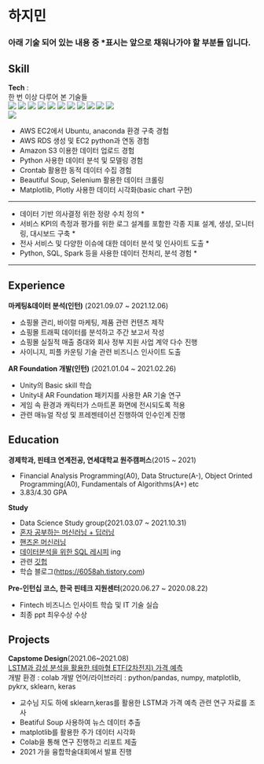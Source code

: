 # 하지민
### 아래 기술 되어 있는 내용 중 *표시는 앞으로 채워나가야 할 부분들 입니다.
## Skill
**Tech** :  
한 번 이상 다루어 본 기술들   
<img src="https://img.shields.io/badge/Python-3766AB?style=flat-square&logo=Python&logoColor=white"/></a>
<img src="https://img.shields.io/badge/C++-00599C?style=flat-square&logo=C%2B%2B&logoColor=white"/></a>
<img src="https://img.shields.io/badge/C-A8B9CC?style=flat-square&logo=C&logoColor=white"/></a>
<img src="https://img.shields.io/badge/Unity-000000?style=flat-square&logo=Unity&logoColor=white"/></a>
<img src="https://img.shields.io/badge/SQLite-003B57?style=flat-square&logo=SQLite&logoColor=white"/></a>
<img src="https://img.shields.io/badge/Ubuntu-E95420?style=flat-square&logo=Ubuntu&logoColor=white"/></a>
<img src="https://img.shields.io/badge/Amazon S3-569A31?style=flat-square&logo=Amazon S3&logoColor=white"/></a>
<img src="https://img.shields.io/badge/Plotly-3F4F75?style=flat-square&logo=Plotly&logoColor=white"/></a>
<img src="https://img.shields.io/badge/Selenium-43b02a?style=flat-square&logo=Selenium&logoColor=white"/></a>
<img src="https://img.shields.io/badge/Pandas-150458?style=flat-square&logo=Pandas&logoColor=white"/></a>
<img src="https://img.shields.io/badge/Numpy-013243?style=flat-square&logo=Numpy&logoColor=white"/></a>  
<img src="https://img.shields.io/badge/scikit learn-f7931e?style=flat-square&logo=scikit-learn&logoColor=white"/></a> 

- AWS EC2에서 Ubuntu, anaconda 환경 구축 경험
- AWS RDS 생성 및 EC2 python과 연동 경험
- Amazon S3 이용한 데이터 업로드 경험
- Python 사용한 데이터 분석 및 모델링 경험
- Crontab 활용한 동적 데이터 수집 경험
- Beautiful Soup, Selenium 활용한 데이터 크롤링
- Matplotlib, Plotly 사용한 데이터 시각화(basic chart 구현)

--------------------------------------
- 데이터 기반 의사결정 위한 정량 수치 정의 *
- 서비스 KPI의 측정과 평가를 위한 로그 설계를 포함한 각종 지표 설계, 생성, 모니터링, 대시보드 구축 *
- 전사 서비스 및 다양한 이슈에 대한 데이터 분석 및 인사이트 도출 *
-  Python, SQL, Spark 등을 사용한 데이터 전처리, 분석 경험 *
--------------------------------------

## Experience
 **마케팅&데이터 분석(인턴)** (2021.09.07 ~ 2021.12.06)  
- 쇼핑몰 관리, 바이럴 마케팅, 제품 관련 컨텐츠 제작
- 쇼핑몰 트래픽 데이터를 분석하고 주간 보고서 작성
- 쇼핑몰 실질적 매출 증대와 회사 정부 지원 사업 계약 다수 진행
- 사이니지, 피플 카운팅 기술 관련 비즈니스 인사이트 도출

**AR Foundation 개발(인턴)** (2021.01.04 ~ 2021.02.26)  
- Unity의 Basic skill 학습
- Unity내 AR Foundation 패키지를 사용한 AR 기술 연구
- 게임 속 환경과 캐릭터가 스마트폰 화면에 전시되도록 적용
- 관련 매뉴얼 작성 및 프레젠테이션 진행하여 인수인계 진행

## Education  
**경제학과, 핀테크 연계전공, 연세대학교 원주캠퍼스**(2015 ~ 2021)  
- Financial Analysis Programming(A0), Data Structure(A-), Object Orinted Programming(A0), Fundamentals of Algorithms(A+) etc
- 3.83/4.30 GPA

**Study**
- Data Science Study group(2021.03.07 ~ 2021.10.31)
- [혼자 공부하는 머신러닝 + 딥러닝](https://g.co/kgs/3XhrQP)
- [핸즈온 머신러닝](https://g.co/kgs/doQArj)
- [데이터분석을 위한 SQL 레시피](https://g.co/kgs/wPVrmG) ing
- 관련 [깃헙](https://github.com/6058ah/DataScienceStudy)
- 학습 블로그(https://6058ah.tistory.com)

**Pre-인턴십 코스, 한국 핀테크 지원센터**(2020.06.27 ~ 2020.08.22)
- Fintech 비즈니스 인사이트 학습 및 IT 기술 실습
- 최종 ppt 최우수상 수상

## Projects
**Capstome Design**(2021.06~2021.08)  
[LSTM과 감성 분석을 활용한 테마형 ETF(2차전지) 가격 예측](https://6058ah.tistory.com/6)  
개발 환경 : colab
개발 언어/라이브러리 : python/pandas, numpy, matplotlib, pykrx, sklearn, keras  
- 교수님 지도 하에 sklearn,keras를 활용한 LSTM과 가격 예측 관련 연구 자료를 조사  
- Beatiful Soup 사용하여 뉴스 데이터 추출  
- matplotlib를 활용한 주가 데이터 시각화
- Colab을 통해 연구 진행하고 리포트 제출  
- 2021 가을 융합학술대회에서 발표 진행  
